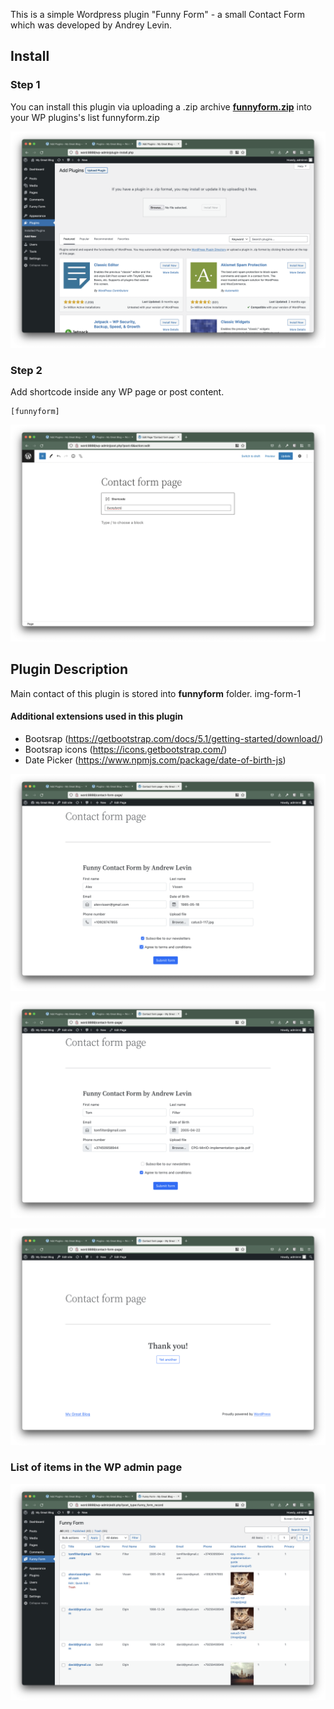 This is a simple Wordpress plugin "Funny Form" - a small Contact Form which was developed by Andrey Levin.

## Install


### Step 1
You can install this plugin via uploading a .zip archive [**funnyform.zip**](funnyform.zip) into your WP plugins's list funnyform.zip

![img-install](screenshots/img-install-1.png)

### Step 2

Add shortcode inside any WP page or post content.

```
[funnyform]
```

![text](screenshots/img-install-2.png)

## Plugin Description

Main contact of this plugin is stored into **funnyform** folder.
img-form-1

#### Additional extensions used in this plugin

- Bootsrap (https://getbootstrap.com/docs/5.1/getting-started/download/)
- Bootsrap icons (https://icons.getbootstrap.com/)
- Date Picker (https://www.npmjs.com/package/date-of-birth-js)


![text](screenshots/img-form-1.png)

![text](screenshots/img-form-2.png)

![text](screenshots/ing-thanks.png)

### List of items in the WP admin page 

![text](screenshots/img-admin.png)



